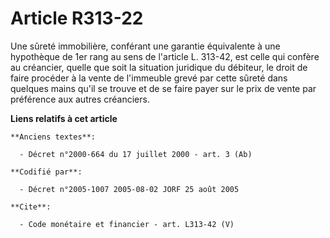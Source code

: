 # Article R313-22

Une sûreté immobilière, conférant une garantie équivalente à une hypothèque de 1er rang au sens de l'article L. 313-42, est
celle qui confère au créancier, quelle que soit la situation juridique du débiteur, le droit de faire procéder à la vente de
l'immeuble grevé par cette sûreté dans quelques mains qu'il se trouve et de se faire payer sur le prix de vente par
préférence aux autres créanciers.

**Liens relatifs à cet article**

	**Anciens textes**:

	  - Décret n°2000-664 du 17 juillet 2000 - art. 3 (Ab)

	**Codifié par**:

	  - Décret n°2005-1007 2005-08-02 JORF 25 août 2005

	**Cite**:

	  - Code monétaire et financier - art. L313-42 (V)
